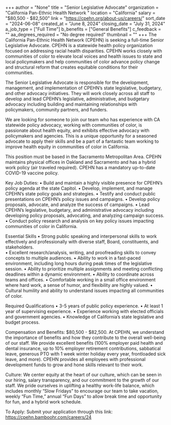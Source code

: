 +++
author = "None"
title = "Senior Legislative Advocate"
organization = "California Pan-Ethnic Health Network "
location = "California"
salary = "$80,500 - $82,500"
link = "https://cpehn.org/about-us/careers/"
sort_date = "2024-06-08"
created_at = "June 8, 2024"
closing_date = "July 31, 2024"
a_job_type = ["Full Time"]
b_benefits = ["General Benefits"]
c_feedback = ""
aa_degrees_required = "No degree required"
thumbnail = ""
+++
The California Pan-Ethnic Health Network (CPEHN) is seeking a full-time Senior Legislative Advocate. CPEHN is a statewide health policy organization focused on addressing racial health disparities. CPEHN works closely with communities of color to elevate local voices and health issues to state and local policymakers and help communities of color advance policy change and structural reform that creates equitable conditions for their communities. 

The Senior Legislative Advocate is responsible for the development, management, and implementation of CPEHN’s state legislative, budgetary, and other advocacy initiatives. They will work closely across all staff to develop and lead CPEHN’s legislative, administrative, and budgetary advocacy including building and maintaining relationships with policymakers, community partners, and funders. 

We are looking for someone to join our team who has experience with CA statewide policy advocacy, working with communities of color, is passionate about health equity, and exhibits effective advocacy with policymakers and agencies. This is a unique opportunity for a seasoned advocate to apply their skills and be a part of a fantastic team working to improve health equity in communities of color in California. 

This position must be based in the Sacramento Metropolitan Area. CPEHN maintains physical offices in Oakland and Sacramento and has a hybrid work policy (air traveled required). CPEHN has a mandatory up-to-date COVID-19 vaccine policy.

Key Job Duties:
• Build and maintain a highly visible presence for CPEHN’s policy agenda at the state Capitol. 
• Develop, implement, and manage CPEHN’s state policy goals and strategies.
• Testify and conduct public presentations on CPEHN’s policy issues and campaigns. 
• Develop policy proposals, advocate, and analyze the success of campaigns.
• Lead CPEHN’s legislative, budgetary, and administrative advocacy including developing policy proposals, advocating, and analyzing campaign success.
• Conduct policy research and analysis on key policy issues impacting communities of color in California.

   Essential Skills
• Strong public speaking and interpersonal skills to work effectively and professionally with diverse staff, Board, constituents, and stakeholders.  
• Excellent research/analysis, writing, and proofreading skills to convey concepts to multiple audiences.
• Ability to work in a fast-paced environment, including long hours during peak times of the legislative session.
• Ability to prioritize multiple assignments and meeting conflicting deadlines within a dynamic environment. 
• Ability to coordinate across teams and offices. 
• Comfortable working in a small office environment where hard work, a sense of humor, and flexibility are highly valued. 
• Cultural humility and ability to understand issues impacting all communities of color.

   Required Qualifications
• 3-5 years of public policy experience.
• At least 1 year of supervising experience.
• Experience working with elected officials and government agencies.
• Knowledge of California’s state legislative and budget process.

   Compensation and Benefits:
$80,500 - $82,500. At CPEHN, we understand the importance of benefits and how they contribute to the overall well-being of our staff. We provide excellent benefits (100% employer paid health and dental insurance, up to 10% employer retirement contributions, sabbatical leave, generous PTO with 1 week winter holiday every year, frontloaded sick leave, and more). CPEHN provides all employees with professional development funds to grow and hone skills relevant to their work.

   Culture:
We center equity at the heart of our culture, which can be seen in our hiring, salary transparency, and our commitment to the growth of our staff. We pride ourselves in uplifting a healthy work-life balance, which includes monthly “Slow Fridays” to encourage our team to take vacation, weekly “Fun Time,” annual “Fun Days” to allow break time and opportunity for fun, and a hybrid work schedule. 

To Apply:
Submit your application through this link: https://cpehn.bamboohr.com/careers/24